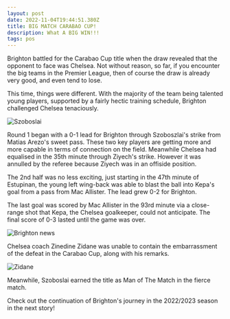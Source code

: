 ```yaml
---
layout: post
date: 2022-11-04T19:44:51.380Z
title: BIG MATCH CARABAO CUP!
description: What A BIG WIN!!!
tags: pos
---
```

Brighton battled for the Carabao Cup title when the draw revealed that the opponent to face was Chelsea. Not without reason, so far, if you encounter the big teams in the Premier League, then of course the draw is already very good, and even tend to lose. 

This time, things were different. With the majority of the team being talented young players, supported by a fairly hectic training schedule, Brighton challenged Chelsea tenaciously.

![Szoboslai](/images/uploads/0-3-carabao.png "Goal 0-1")

Round 1 began with a 0-1 lead for Brighton through Szoboszlai's strike from Matias Arezo's sweet pass. These two key players are getting more and more capable in terms of connection on the field. Meanwhile Chelsea had equalised in the 35th minute through Ziyech's strike. However it was annulled by the referee because Ziyech was in an offiside position.

The 2nd half was no less exciting, just starting in the 47th minute of Estupinan, the young left wing-back was able to blast the ball into Kepa's goal from a pass from Mac Allister. The lead grew 0-2 for Brighton. 

The last goal was scored by Mac Allister in the 93rd minute via a close-range shot that Kepa, the Chelsea goalkeeper, could not anticipate. The final score of 0-3 lasted until the game was over.

![Brighton news](/images/uploads/news-brighton.png "Brighton highlight")

Chelsea coach Zinedine Zidane was unable to contain the embarrassment of the defeat in the Carabao Cup, along with his remarks.

![Zidane](/images/uploads/zidane.png "Zinedine Zidane")

Meanwhile, Szoboslai earned the title as Man of The Match in the fierce match. 

Check out the continuation of Brighton's journey in the 2022/2023 season in the next story!